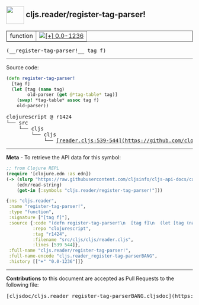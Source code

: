 ## <img width="48px" valign="middle" src="http://i.imgur.com/Hi20huC.png"> cljs.reader/register-tag-parser!

 <table border="1">
<tr>

<td>function</td>
<td><a href="https://github.com/cljsinfo/cljs-api-docs/tree/0.0-1236"><img valign="middle" alt="[+] 0.0-1236" src="https://img.shields.io/badge/+-0.0--1236-lightgrey.svg"></a> </td>
</tr>
</table>

 <samp>
(__register-tag-parser!__ tag f)<br>
</samp>

---





Source code:

```clj
(defn register-tag-parser!
  [tag f]
  (let [tag (name tag)
        old-parser (get @*tag-table* tag)]
    (swap! *tag-table* assoc tag f)
    old-parser))
```

 <pre>
clojurescript @ r1424
└── src
    └── cljs
        └── cljs
            └── <ins>[reader.cljs:539-544](https://github.com/clojure/clojurescript/blob/r1424/src/cljs/cljs/reader.cljs#L539-L544)</ins>
</pre>


---

__Meta__ - To retrieve the API data for this symbol:

```clj
;; from Clojure REPL
(require '[clojure.edn :as edn])
(-> (slurp "https://raw.githubusercontent.com/cljsinfo/cljs-api-docs/catalog/cljs-api.edn")
    (edn/read-string)
    (get-in [:symbols "cljs.reader/register-tag-parser!"]))
```

```clj
{:ns "cljs.reader",
 :name "register-tag-parser!",
 :type "function",
 :signature ["[tag f]"],
 :source {:code "(defn register-tag-parser!\n  [tag f]\n  (let [tag (name tag)\n        old-parser (get @*tag-table* tag)]\n    (swap! *tag-table* assoc tag f)\n    old-parser))",
          :repo "clojurescript",
          :tag "r1424",
          :filename "src/cljs/cljs/reader.cljs",
          :lines [539 544]},
 :full-name "cljs.reader/register-tag-parser!",
 :full-name-encode "cljs.reader_register-tag-parserBANG",
 :history [["+" "0.0-1236"]]}

```

---

__Contributions__ to this document are accepted as Pull Requests to the following file:

 <pre>
[cljsdoc/cljs.reader_register-tag-parserBANG.cljsdoc](https://github.com/cljsinfo/cljs-api-docs/blob/master/cljsdoc/cljs.reader_register-tag-parserBANG.cljsdoc)
</pre>

